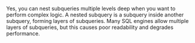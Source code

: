 Yes, you can nest subqueries multiple levels deep when you want to perform complex logic. A nested subquery is a subquery inside another subquery, forming layers of subqueries. Many SQL engines allow multiple layers of subqueries, but this causes poor readability and degrades performance. 